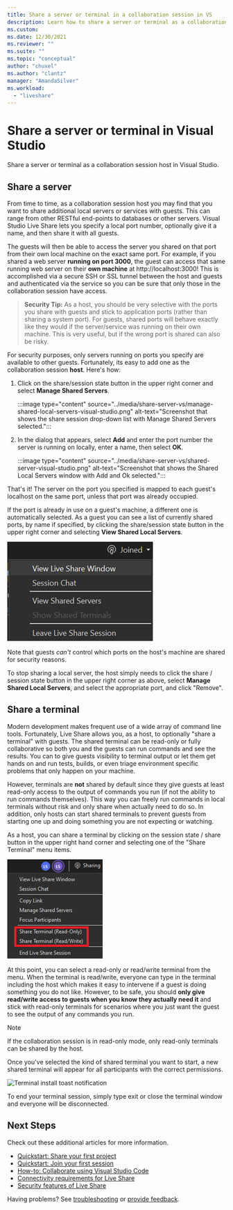 ```yaml
---
title: Share a server or terminal in a collaboration session in VS
description: Learn how to share a server or terminal as a collaboration session host in Visual Studio and Live Share.
ms.custom:
ms.date: 12/30/2021
ms.reviewer: ""
ms.suite: ""
ms.topic: "conceptual"
author: "chuxel"
ms.author: "clantz"
manager: "AmandaSilver"
ms.workload: 
  - "liveshare"
---
```


<!--
Copyright © Microsoft Corporation
All rights reserved.
Creative Commons Attribution 4.0 License (International): https://creativecommons.org/licenses/by/4.0/legalcode
-->

# Share a server or terminal in Visual Studio

Share a server or terminal as a collaboration session host in Visual Studio.

## Share a server

From time to time, as a collaboration session host you may find that you want to share additional local servers or services with guests. This can range from other RESTful end-points to databases or other servers. Visual Studio Live Share lets you specify a local port number, optionally give it a name, and then share it with all guests.

The guests will then be able to access the server you shared on that port from their own local machine on the exact same port. For example, if you shared a web server **running on port 3000**, the guest can access that same running web server on their **own machine** at http://localhost:3000! This is accomplished via a secure SSH or SSL tunnel between the host and guests and authenticated via the service so you can be sure that only those in the collaboration session have access.

> **Security Tip:** As a host, you should be very selective with the ports you share with guests and stick to application ports (rather than sharing a system port). For guests, shared ports will behave exactly like they would if the server/service was running on their own machine. This is very useful, but if the wrong port is shared can also be risky.

For security purposes, only servers running on ports you specify are available to other guests. Fortunately, its easy to add one as the collaboration session **host**. Here's how:

1. Click on the share/session state button in the upper right corner and select **Manage Shared Servers**.

    :::image type="content" source="../media/share-server-vs/manage-shared-local-servers-visual-studio.png" alt-text="Screenshot that shows the share session drop-down list with Manage Shared Servers selected.":::

2. In the dialog that appears, select **Add** and enter the port number the server is running on locally, enter a name, then select **OK**.

    :::image type="content" source="../media/share-server-vs/shared-server-visual-studio.png" alt-text="Screenshot that shows the Shared Local Servers window with Add and Ok selected.":::

That's it! The server on the port you specified is mapped to each guest's localhost on the same port, unless that port was already occupied.

If the port is already in use on a guest's machine, a different one is automatically selected. As a guest you can see a list of currently shared ports, by name if specified, by clicking the share/session state button in the upper right corner and selecting **View Shared Local Servers**.

![Viw Shared Local Servers](../media/vs-view-shared-servers.png)

Note that guests *can't* control which ports on the host's machine are shared for security reasons.

To stop sharing a local server, the host simply needs to click the share / session state button in the upper right corner as above, select **Manage Shared Local Servers**, and select the appropriate port, and click "Remove".

## Share a terminal

Modern development makes frequent use of a wide array of command line tools. Fortunately, Live Share allows you, as a host, to optionally "share a terminal" with guests. The shared terminal can be read-only or fully collaborative so both you and the guests can run commands and see the results. You can to give guests visibility to terminal output or let them get hands on and run tests, builds, or even triage environment specific problems that only happen on your machine.

However, terminals are **not** shared by default since they give guests at least read-only access to the output of commands you run (if not the ability to run commands themselves). This way you can freely run commands in local terminals without risk and only share when actually need to do so. In addition, only hosts can start shared terminals to prevent guests from starting one up and doing something you are not expecting or watching.

As a host, you can share a terminal by clicking on the session state / share button in the upper right hand corner and selecting one of the "Share Terminal" menu items.

![Terminal menu](../media/vs-terminal-menu.png)

At this point, you can select a read-only or read/write terminal from the menu. When the terminal is read/write, everyone can type in the terminal including the host which makes it easy to intervene if a guest is doing something you do not like. However, to be safe, you should **only give read/write access to guests when you know they actually need it** and stick with read-only terminals for scenarios where you just want the guest to see the output of any commands you run.

> [!NOTE]
> If the collaboration session is in read-only mode, only read-only terminals can be shared by the host.

Once you've selected the kind of shared terminal you want to start, a new shared terminal will appear for all participants with the correct permissions.

![Terminal install toast notification](../media/vs-terminal-install.png)

To end your terminal session, simply type exit or close the terminal window and everyone will be disconnected.

## Next Steps

Check out these additional articles for more information.

- [Quickstart: Share your first project](../quickstart/share.md)
- [Quickstart: Join your first session](../quickstart/join.md)
- [How-to: Collaborate using Visual Studio Code](vscode.md)
- [Connectivity requirements for Live Share](../reference/connectivity.md)
- [Security features of Live Share](../reference/security.md)

Having problems? See [troubleshooting](../troubleshooting.md) or [provide feedback](../support.md).